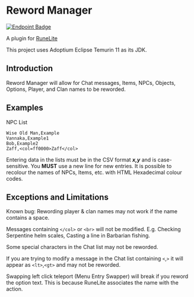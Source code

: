 # Reword Manager

[![Endpoint Badge](https://img.shields.io/endpoint?url=https%3A%2F%2Fapi.runelite.net%2Fpluginhub%2Fshields%2Finstalls%2Fplugin%2Freword-manager&style=for-the-badge&label=Active%20installs)](https://runelite.net/plugin-hub/ejaz-karim)

A plugin for [RuneLite](https://runelite.net/plugin-hub/ejaz-karim)

This project uses Adoptium Eclipse Temurin 11 as its JDK.

## Introduction

Reword Manager will allow for Chat messages, Items, NPCs, Objects, Options, Player, and Clan names to be reworded.

## Examples

NPC List

	Wise Old Man,Example
	Vannaka,Example1
 	Bob,Example2
 	Zaff,<col=ff0000>Zaff</col>

Entering data in the lists must be in the CSV format ***x,y*** and is case-sensitive. You **MUST** use a new line for new entries. It is possible to recolour the names of NPCs, Items, etc. with HTML Hexadecimal colour codes.

## Exceptions and Limitations

Known bug: Rewording player & clan names may not work if the name contains a space.

Messages containing `</col>` or `<br>` will not be modified. E.g. Checking Serpentine helm scales, Casting a line in Barbarian fishing.

Some special characters in the Chat list may not be reworded.

If you are trying to modify a message in the Chat list containing `<`,`>` it will appear as `<lt>`,`<gt>` and may not be reworded.

Swapping left click teleport (Menu Entry Swapper) will break if you reword the option text. This is because RuneLite associates the name with the action.
